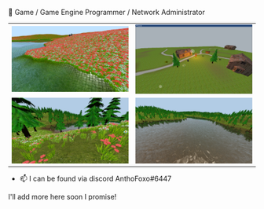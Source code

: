 🔭 Game / Game Engine Programmer / Network Administrator

|       |       |
| ----- | ----- |
![JavaEngine.png <](JavaEngine.png) | ![CppEngine.png >](CppEngine.png)
![terrain.png <](terrain.png) | ![water.png >](water.png)

- 📫 I can be found via discord AnthoFoxo#6447

I'll add more here soon I promise!
